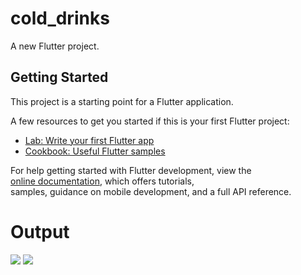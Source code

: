 # cold_drinks <br>

A new Flutter project.  <br>
 
## Getting Started  <br>

This project is a starting point for a Flutter application.  <br>

A few resources to get you started if this is your first Flutter project:  <br>

- [Lab: Write your first Flutter app](https://docs.flutter.dev/get-started/codelab)  <br>
- [Cookbook: Useful Flutter samples](https://docs.flutter.dev/cookbook)  <br>

For help getting started with Flutter development, view the <br>
[online documentation](https://docs.flutter.dev/), which offers tutorials, <br>
samples, guidance on mobile development, and a full API reference. <br>

# Output 
 <img src = "https://res.cloudinary.com/adeshpokhrel/image/upload/v1661690059/Coke_1_x0tmzz.png">
 
 <img src ="https://res.cloudinary.com/adeshpokhrel/image/upload/v1661690219/coke_2_ctroph.png">
